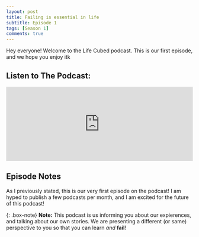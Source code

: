 ```yaml
---
layout: post
title: Failing is essential in life
subtitle: Episode 1
tags: [Season 1]
comments: true
---
```


Hey everyone! Welcome to the Life Cubed podcast. This is our first episode, and we hope you enjoy itk

## Listen to The Podcast:

<iframe src="https://open.spotify.com/embed/show/3SLXFJLpNykW0js4RidYIJ" width="100%" height="200" frameBorder="0" allowtransparency="true" allow="encrypted-media" data-external="1"></iframe>



## Episode Notes

As I previously stated, this is our very first episode on the podcast! I am hyped to publish a few podcasts per month, and I am excited for the future of this podcast!



{: .box-note}
**Note:** This podcast is us informing you about our expierences, and talking about our own stories. We are presenting a different (or same) perspective to you so that you can learn *and* **fail**!

